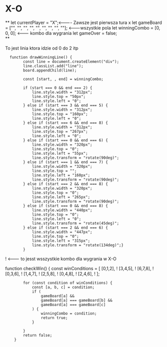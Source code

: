 # X-O

** let currentPlayer = "X";<---- Zawsze jest pierwsza tura x 
        let gameBoard = ["", "", "", "", "", "", "", "", ""]; <---wszystkie pola 
        let winningCombo = [0, 0, 0]; <--- kombo dla wygrania
        let gameOver = false;  
**  

To jest linia ktora idzie od 0 do 2 itp   

      function drawWinningLine() {
            const line = document.createElement("div");
            line.classList.add("line");
            board.appendChild(line);

            const [start, , end] = winningCombo;

            if (start === 0 && end === 2) {
                line.style.width = "312px";
                line.style.top = "50px";
                line.style.left = "0";
            } else if (start === 3 && end === 5) {
                line.style.width = "312px";
                line.style.top = "160px";
                line.style.left = "0";
            } else if (start === 6 && end === 8) {
                line.style.width = "312px";
                line.style.top = "267px";
                line.style.left = "0";
            } else if (start === 0 && end === 6) {
                line.style.width = "320px";
                line.style.top = "0";
                line.style.left = "55px";
                line.style.transform = "rotate(90deg)";
            } else if (start === 1 && end === 7) {
                line.style.width = "320px";
                line.style.top = "";
                line.style.left = "160px";
                line.style.transform = "rotate(90deg)";
            } else if (start === 2 && end === 8) {
                line.style.width = "320px";
                line.style.top = "0";
                line.style.left = "265px";
                line.style.transform = "rotate(90deg)";
            } else if (start === 0 && end === 8) {
                line.style.width = "440px";
                line.style.top = "0";
                line.style.left = "0";
                line.style.transform = "rotate(45deg)";
            } else if (start === 2 && end === 6) {
                line.style.width = "447px";
                line.style.top = "0";
                line.style.left = "315px";
                line.style.transform = "rotate(134deg)";}
            }


! <--- to jesst wsszystkie kombo dla wygrania w X-O

  function checkWin() {
            const winConditions = [
                [0,1,2],   !
                [3,4,5],    !
                [6,7,8],     !
                [0,3,6],   !
                [1,4,7],   !
                [2,5,8],  !
                [0,4,8],   !
                [2,4,6],   !
            ];

            for (const condition of winConditions) {
                const [a, b, c] = condition;
                if (
                    gameBoard[a] &&
                    gameBoard[a] === gameBoard[b] &&
                    gameBoard[a] === gameBoard[c]
                ) {
                    winningCombo = condition;
                    return true;
                }
                
            }
            return false;
        }


            
    
